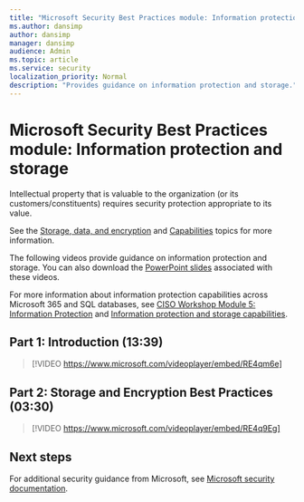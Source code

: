 ```yaml
---
title: "Microsoft Security Best Practices module: Information protection and storages"
ms.author: dansimp
author: dansimp
manager: dansimp
audience: Admin
ms.topic: article
ms.service: security
localization_priority: Normal
description: "Provides guidance on information protection and storage."
---
```


# Microsoft Security Best Practices module: Information protection and storage
Intellectual property that is valuable to the organization (or its customers/constituents) requires security protection appropriate to its value.

See the [Storage, data, and encryption](storage-data-encryption.md) and [Capabilities](information-protection-and-storage-capabilities.md) topics for more information.

The following videos provide guidance on information protection and storage. You can also download the [PowerPoint slides](https://docs.microsoft.com/microsoft-365/downloads/security-compass-presentation.pptx) associated with these videos.

For more information about information protection capabilities across Microsoft 365 and SQL databases, see [CISO Workshop Module 5: Information Protection](/security/ciso-workshop/ciso-workshop-module-5) and [Information protection and storage capabilities](information-protection-and-storage-capabilities.md). 

## Part 1: Introduction (13:39)
> [!VIDEO https://www.microsoft.com/videoplayer/embed/RE4qm6e]

## Part 2: Storage and Encryption Best Practices (03:30)
> [!VIDEO https://www.microsoft.com/videoplayer/embed/RE4q9Eg]

## Next steps
For additional security guidance from Microsoft, see [Microsoft security documentation](https://docs.microsoft.com/security/).